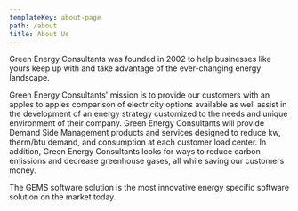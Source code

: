 ```yaml
---
templateKey: about-page
path: /about
title: About Us
---
```

Green Energy Consultants was founded in 2002 to help businesses like yours keep up with and take advantage of the ever-changing energy landscape.

Green Energy Consultants' mission is to provide our customers with an apples to apples comparison of electricity options available as well assist in the development of an energy strategy customized to the needs and unique environment of their company. Green Energy Consultants will provide Demand Side Management products and services designed to reduce kw, therm/btu demand, and consumption at each customer load center. In addition, Green Energy Consultants looks for ways to reduce carbon emissions and decrease greenhouse gases, all while saving our customers money.

The GEMS software solution is the most innovative energy specific software solution on the market today.
